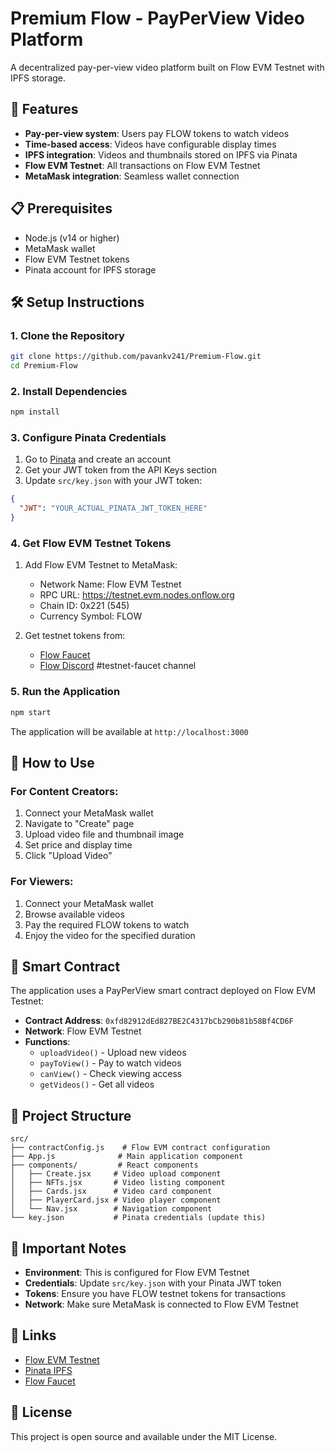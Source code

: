 # Premium Flow - PayPerView Video Platform

A decentralized pay-per-view video platform built on Flow EVM Testnet with IPFS storage.

## 🚀 Features

- **Pay-per-view system**: Users pay FLOW tokens to watch videos
- **Time-based access**: Videos have configurable display times
- **IPFS integration**: Videos and thumbnails stored on IPFS via Pinata
- **Flow EVM Testnet**: All transactions on Flow EVM Testnet
- **MetaMask integration**: Seamless wallet connection

## 📋 Prerequisites

- Node.js (v14 or higher)
- MetaMask wallet
- Flow EVM Testnet tokens
- Pinata account for IPFS storage

## 🛠️ Setup Instructions

### 1. Clone the Repository
```bash
git clone https://github.com/pavankv241/Premium-Flow.git
cd Premium-Flow
```

### 2. Install Dependencies
```bash
npm install
```

### 3. Configure Pinata Credentials
1. Go to [Pinata](https://app.pinata.cloud/) and create an account
2. Get your JWT token from the API Keys section
3. Update `src/key.json` with your JWT token:
```json
{
  "JWT": "YOUR_ACTUAL_PINATA_JWT_TOKEN_HERE"
}
```

### 4. Get Flow EVM Testnet Tokens
1. Add Flow EVM Testnet to MetaMask:
   - Network Name: Flow EVM Testnet
   - RPC URL: https://testnet.evm.nodes.onflow.org
   - Chain ID: 0x221 (545)
   - Currency Symbol: FLOW

2. Get testnet tokens from:
   - [Flow Faucet](https://testnet-faucet-v2.onflow.org/)
   - [Flow Discord](https://discord.gg/flow) #testnet-faucet channel

### 5. Run the Application
```bash
npm start
```

The application will be available at `http://localhost:3000`

## 🎯 How to Use

### For Content Creators:
1. Connect your MetaMask wallet
2. Navigate to "Create" page
3. Upload video file and thumbnail image
4. Set price and display time
5. Click "Upload Video"

### For Viewers:
1. Connect your MetaMask wallet
2. Browse available videos
3. Pay the required FLOW tokens to watch
4. Enjoy the video for the specified duration

## 🔧 Smart Contract

The application uses a PayPerView smart contract deployed on Flow EVM Testnet:

- **Contract Address**: `0xfd82912dEd827BE2C4317bCb290b81b58Bf4CD6F`
- **Network**: Flow EVM Testnet
- **Functions**:
  - `uploadVideo()` - Upload new videos
  - `payToView()` - Pay to watch videos
  - `canView()` - Check viewing access
  - `getVideos()` - Get all videos

## 📁 Project Structure

```
src/
├── contractConfig.js    # Flow EVM contract configuration
├── App.js              # Main application component
├── components/         # React components
│   ├── Create.jsx     # Video upload component
│   ├── NFTs.jsx       # Video listing component
│   ├── Cards.jsx      # Video card component
│   ├── PlayerCard.jsx # Video player component
│   └── Nav.jsx        # Navigation component
└── key.json           # Pinata credentials (update this)
```

## 🚨 Important Notes

- **Environment**: This is configured for Flow EVM Testnet
- **Credentials**: Update `src/key.json` with your Pinata JWT token
- **Tokens**: Ensure you have FLOW testnet tokens for transactions
- **Network**: Make sure MetaMask is connected to Flow EVM Testnet

## 🔗 Links

- [Flow EVM Testnet](https://testnet.evm.nodes.onflow.org/)
- [Pinata IPFS](https://app.pinata.cloud/)
- [Flow Faucet](https://testnet-faucet-v2.onflow.org/)

## 📝 License

This project is open source and available under the MIT License.

